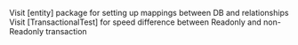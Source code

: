 Visit [entity] package for setting up mappings between DB and relationships
Visit [TransactionalTest] for speed difference between Readonly and non-Readonly transaction
